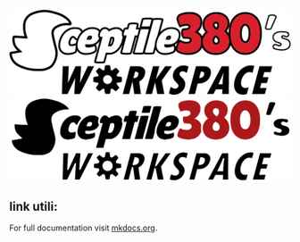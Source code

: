 ![# Sceptile380's workspace](s380logo_1.png#only-light)
![# Sceptile380's workspace](s380logo.png#only-dark)

## link utili:
For full documentation visit [mkdocs.org](https://www.mkdocs.org).